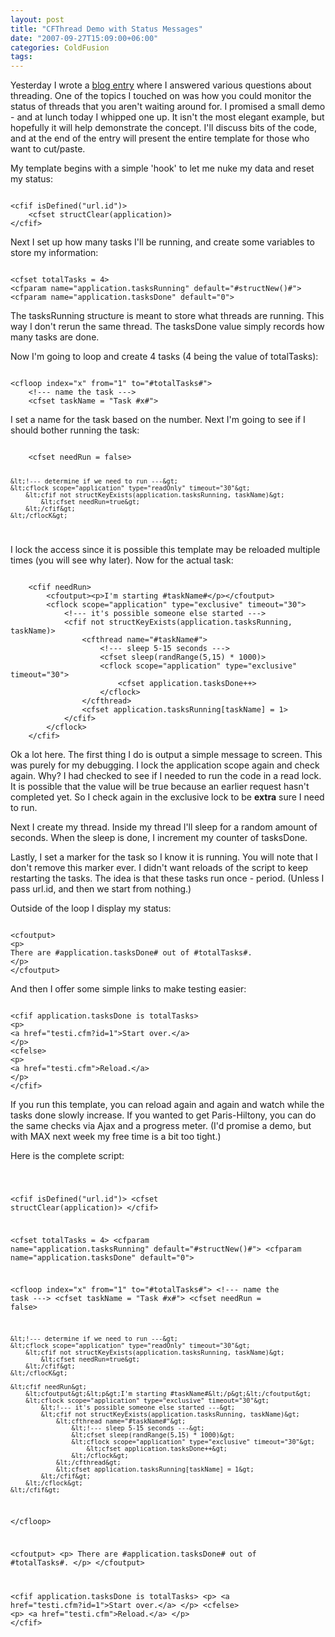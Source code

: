 ```yaml
---
layout: post
title: "CFThread Demo with Status Messages"
date: "2007-09-27T15:09:00+06:00"
categories: ColdFusion 
tags: 
---
```


Yesterday I wrote a <a href="http://www.raymondcamden.com/index.cfm/2007/9/26/Ask-a-Jedi-CFThread-Questions">blog entry</a> where I answered various questions about threading. One of the topics I touched on was how you could monitor the status of threads that you aren't waiting around for. I promised a small demo - and at lunch today I whipped one up. It isn't the most elegant example, but hopefully it will help demonstrate the concept. I'll discuss bits of the code, and at the end of the entry will present the entire template for those who want to cut/paste.
<!--more-->
My template begins with a simple 'hook' to let me nuke my data and reset my status:

<code>
&lt;cfif isDefined("url.id")&gt;
	&lt;cfset structClear(application)&gt;
&lt;/cfif&gt;
</code>

Next I set up how many tasks I'll be running, and create some variables to store my information:

<code>
&lt;cfset totalTasks = 4&gt;
&lt;cfparam name="application.tasksRunning" default="#structNew()#"&gt;
&lt;cfparam name="application.tasksDone" default="0"&gt;
</code>

The tasksRunning structure is meant to store what threads are running. This way I don't rerun the same thread. The tasksDone value simply records how many tasks are done.

Now I'm going to loop and create 4 tasks (4 being the value of totalTasks):

<code>
&lt;cfloop index="x" from="1" to="#totalTasks#"&gt;
	&lt;!--- name the task ---&gt;
	&lt;cfset taskName = "Task #x#"&gt;
</code>

I set a name for the task based on the number. Next I'm going to see if I should bother running the task:

<code>
	&lt;cfset needRun = false&gt;
	
	&lt;!--- determine if we need to run ---&gt;
	&lt;cflock scope="application" type="readOnly" timeout="30"&gt;
		&lt;cfif not structKeyExists(application.tasksRunning, taskName)&gt;
			&lt;cfset needRun=true&gt;
		&lt;/cfif&gt;
	&lt;/cflocK&gt;
</code>

I lock the access since it is possible this template may be reloaded multiple times (you will see why later). Now for the actual task:

<code>
	&lt;cfif needRun&gt;
		&lt;cfoutput&gt;&lt;p&gt;I'm starting #taskName#&lt;/p&gt;&lt;/cfoutput&gt;
		&lt;cflock scope="application" type="exclusive" timeout="30"&gt;
			&lt;!--- it's possible someone else started ---&gt;
			&lt;cfif not structKeyExists(application.tasksRunning, taskName)&gt;
				&lt;cfthread name="#taskName#"&gt;
					&lt;!--- sleep 5-15 seconds ---&gt;
					&lt;cfset sleep(randRange(5,15) * 1000)&gt;
					&lt;cflock scope="application" type="exclusive" timeout="30"&gt;
						&lt;cfset application.tasksDone++&gt;
					&lt;/cflock&gt;
				&lt;/cfthread&gt;
				&lt;cfset application.tasksRunning[taskName] = 1&gt;
			&lt;/cfif&gt;
		&lt;/cflock&gt;
	&lt;/cfif&gt;
</code>

Ok a lot here. The first thing I do is output a simple message to screen. This was purely for my debugging. I lock the application scope again and check again. Why? I had checked to see if I needed to run the code in a read lock. It is possible that the value will be true because an earlier request hasn't completed yet. So I check again in the exclusive lock to be <b>extra</b> sure I need to run. 

Next I create my thread. Inside my thread I'll sleep for a random amount of seconds. When the sleep is done, I increment my counter of tasksDone.

Lastly, I set a marker for the task so I know it is running. You will note that I don't remove this marker ever. I didn't want reloads of the script to keep restarting the tasks. The idea is that these tasks run once - period. (Unless I pass url.id, and then we start from nothing.)

Outside of the loop I display my status:

<code>
&lt;cfoutput&gt;
&lt;p&gt;
There are #application.tasksDone# out of #totalTasks#.
&lt;/p&gt;
&lt;/cfoutput&gt;
</code>

And then I offer some simple links to make testing easier:

<code>
&lt;cfif application.tasksDone is totalTasks&gt;
&lt;p&gt;
&lt;a href="testi.cfm?id=1"&gt;Start over.&lt;/a&gt;
&lt;/p&gt;
&lt;cfelse&gt;
&lt;p&gt;
&lt;a href="testi.cfm"&gt;Reload.&lt;/a&gt;
&lt;/p&gt;
&lt;/cfif&gt;
</code>

If you run this template, you can reload again and again and watch while the tasks done slowly increase. If you wanted to get Paris-Hiltony, you can do the same checks via Ajax and a progress meter. (I'd promise a demo, but with MAX next week my free time is a bit too tight.)

Here is the complete script:

<code>

&lt;cfif isDefined("url.id")&gt;
	&lt;cfset structClear(application)&gt;
&lt;/cfif&gt;

&lt;cfset totalTasks = 4&gt;
&lt;cfparam name="application.tasksRunning" default="#structNew()#"&gt;
&lt;cfparam name="application.tasksDone" default="0"&gt;

&lt;cfloop index="x" from="1" to="#totalTasks#"&gt;
	&lt;!--- name the task ---&gt;
	&lt;cfset taskName = "Task #x#"&gt;
	&lt;cfset needRun = false&gt;
	
	&lt;!--- determine if we need to run ---&gt;
	&lt;cflock scope="application" type="readOnly" timeout="30"&gt;
		&lt;cfif not structKeyExists(application.tasksRunning, taskName)&gt;
			&lt;cfset needRun=true&gt;
		&lt;/cfif&gt;
	&lt;/cflocK&gt;
	
	&lt;cfif needRun&gt;
		&lt;cfoutput&gt;&lt;p&gt;I'm starting #taskName#&lt;/p&gt;&lt;/cfoutput&gt;
		&lt;cflock scope="application" type="exclusive" timeout="30"&gt;
			&lt;!--- it's possible someone else started ---&gt;
			&lt;cfif not structKeyExists(application.tasksRunning, taskName)&gt;
				&lt;cfthread name="#taskName#"&gt;
					&lt;!--- sleep 5-15 seconds ---&gt;
					&lt;cfset sleep(randRange(5,15) * 1000)&gt;
					&lt;cflock scope="application" type="exclusive" timeout="30"&gt;
						&lt;cfset application.tasksDone++&gt;
					&lt;/cflock&gt;
				&lt;/cfthread&gt;
				&lt;cfset application.tasksRunning[taskName] = 1&gt;
			&lt;/cfif&gt;
		&lt;/cflock&gt;
	&lt;/cfif&gt;
&lt;/cfloop&gt;	
	
&lt;cfoutput&gt;
&lt;p&gt;
There are #application.tasksDone# out of #totalTasks#.
&lt;/p&gt;
&lt;/cfoutput&gt;

&lt;cfif application.tasksDone is totalTasks&gt;
&lt;p&gt;
&lt;a href="testi.cfm?id=1"&gt;Start over.&lt;/a&gt;
&lt;/p&gt;
&lt;cfelse&gt;
&lt;p&gt;
&lt;a href="testi.cfm"&gt;Reload.&lt;/a&gt;
&lt;/p&gt;
&lt;/cfif&gt;
</code>